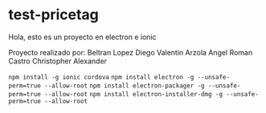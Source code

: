 # test-pricetag
Hola, esto es un proyecto en electron e ionic

Proyecto realizado por:
Beltran Lopez Diego
Valentin Arzola Angel
Roman Castro Christopher Alexander

`npm install -g ionic cordova`
`npm install electron -g --unsafe-perm=true --allow-root`
`npm install electron-packager -g --unsafe-perm=true --allow-root`
`npm install electron-installer-dmg -g --unsafe-perm=true --allow-root`
